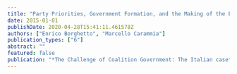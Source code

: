```yaml
---
title: "Party Priorities, Government Formation, and the Making of the Executive Agenda"
date: 2015-01-01
publishDate: 2020-04-28T15:41:11.461578Z
authors: ["Enrico Borghetto", "Marcello Carammia"]
publication_types: ["6"]
abstract: ""
featured: false
publication: "*The Challenge of Coalition Government: The Italian case*"
---
```


